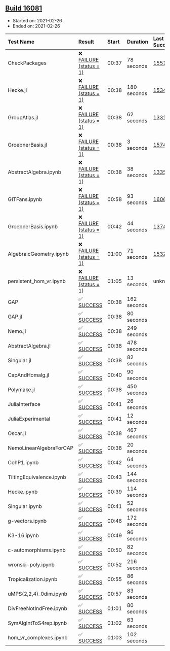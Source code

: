 ## [Build 16081](https://oscarci.mathematik.uni-kl.de/job/oscar/16081/)

* Started on: 2021-02-26
* Ended on: 2021-02-26

| Test Name    | Result | Start | Duration | Last Success | First Failure |
|:-------------|:-------|:------|:---------|:-------------|:--------------|
| CheckPackages | ❌ [FAILURE (status = 1)](https://oscarci.mathematik.uni-kl.de/job/oscar/16081/artifact/logs/build-16081/CheckPackages.log) | 00:37 | 78 seconds | [15514](https://oscarci.mathematik.uni-kl.de/job/oscar/15514/) | [15515](https://oscarci.mathematik.uni-kl.de/job/oscar/15515/) |
| Hecke.jl | ❌ [FAILURE (status = 1)](https://oscarci.mathematik.uni-kl.de/job/oscar/16081/artifact/logs/build-16081/Hecke.jl.log) | 00:38 | 180 seconds | [15344](https://oscarci.mathematik.uni-kl.de/job/oscar/15344/) | [15348](https://oscarci.mathematik.uni-kl.de/job/oscar/15348/) |
| GroupAtlas.jl | ❌ [FAILURE (status = 1)](https://oscarci.mathematik.uni-kl.de/job/oscar/16081/artifact/logs/build-16081/GroupAtlas.jl.log) | 00:38 | 62 seconds | [13311](https://oscarci.mathematik.uni-kl.de/job/oscar/13311/) | [13312](https://oscarci.mathematik.uni-kl.de/job/oscar/13312/) |
| GroebnerBasis.jl | ❌ [FAILURE (status = 1)](https://oscarci.mathematik.uni-kl.de/job/oscar/16081/artifact/logs/build-16081/GroebnerBasis.jl.log) | 00:38 | 3 seconds | [15745](https://oscarci.mathematik.uni-kl.de/job/oscar/15745/) | [15746](https://oscarci.mathematik.uni-kl.de/job/oscar/15746/) |
| AbstractAlgebra.ipynb | ❌ [FAILURE (status = 1)](https://oscarci.mathematik.uni-kl.de/job/oscar/16081/artifact/logs/build-16081/AbstractAlgebra.ipynb.log) | 00:38 | 38 seconds | [13355](https://oscarci.mathematik.uni-kl.de/job/oscar/13355/) | [13356](https://oscarci.mathematik.uni-kl.de/job/oscar/13356/) |
| GITFans.ipynb | ❌ [FAILURE (status = 1)](https://oscarci.mathematik.uni-kl.de/job/oscar/16081/artifact/logs/build-16081/GITFans.ipynb.log) | 00:58 | 93 seconds | [16068](https://oscarci.mathematik.uni-kl.de/job/oscar/16068/) | [16069](https://oscarci.mathematik.uni-kl.de/job/oscar/16069/) |
| GroebnerBasis.ipynb | ❌ [FAILURE (status = 1)](https://oscarci.mathematik.uni-kl.de/job/oscar/16081/artifact/logs/build-16081/GroebnerBasis.ipynb.log) | 00:42 | 44 seconds | [13748](https://oscarci.mathematik.uni-kl.de/job/oscar/13748/) | [13749](https://oscarci.mathematik.uni-kl.de/job/oscar/13749/) |
| AlgebraicGeometry.ipynb | ❌ [FAILURE (status = 1)](https://oscarci.mathematik.uni-kl.de/job/oscar/16081/artifact/logs/build-16081/AlgebraicGeometry.ipynb.log) | 01:00 | 71 seconds | [15322](https://oscarci.mathematik.uni-kl.de/job/oscar/15322/) | [15323](https://oscarci.mathematik.uni-kl.de/job/oscar/15323/) |
| persistent_hom_vr.ipynb | ❌ [FAILURE (status = 1)](https://oscarci.mathematik.uni-kl.de/job/oscar/16081/artifact/logs/build-16081/persistent_hom_vr.ipynb.log) | 01:05 | 13 seconds | unknown | unknown |
| GAP | ✅ [SUCCESS](https://oscarci.mathematik.uni-kl.de/job/oscar/16081/artifact/logs/build-16081/GAP.log) | 00:38 | 162 seconds |  |  |
| GAP.jl | ✅ [SUCCESS](https://oscarci.mathematik.uni-kl.de/job/oscar/16081/artifact/logs/build-16081/GAP.jl.log) | 00:38 | 80 seconds |  |  |
| Nemo.jl | ✅ [SUCCESS](https://oscarci.mathematik.uni-kl.de/job/oscar/16081/artifact/logs/build-16081/Nemo.jl.log) | 00:38 | 249 seconds |  |  |
| AbstractAlgebra.jl | ✅ [SUCCESS](https://oscarci.mathematik.uni-kl.de/job/oscar/16081/artifact/logs/build-16081/AbstractAlgebra.jl.log) | 00:38 | 478 seconds |  |  |
| Singular.jl | ✅ [SUCCESS](https://oscarci.mathematik.uni-kl.de/job/oscar/16081/artifact/logs/build-16081/Singular.jl.log) | 00:38 | 82 seconds |  |  |
| CapAndHomalg.jl | ✅ [SUCCESS](https://oscarci.mathematik.uni-kl.de/job/oscar/16081/artifact/logs/build-16081/CapAndHomalg.jl.log) | 00:40 | 90 seconds |  |  |
| Polymake.jl | ✅ [SUCCESS](https://oscarci.mathematik.uni-kl.de/job/oscar/16081/artifact/logs/build-16081/Polymake.jl.log) | 00:38 | 450 seconds |  |  |
| JuliaInterface | ✅ [SUCCESS](https://oscarci.mathematik.uni-kl.de/job/oscar/16081/artifact/logs/build-16081/JuliaInterface.log) | 00:41 | 26 seconds |  |  |
| JuliaExperimental | ✅ [SUCCESS](https://oscarci.mathematik.uni-kl.de/job/oscar/16081/artifact/logs/build-16081/JuliaExperimental.log) | 00:41 | 12 seconds |  |  |
| Oscar.jl | ✅ [SUCCESS](https://oscarci.mathematik.uni-kl.de/job/oscar/16081/artifact/logs/build-16081/Oscar.jl.log) | 00:38 | 467 seconds |  |  |
| NemoLinearAlgebraForCAP | ✅ [SUCCESS](https://oscarci.mathematik.uni-kl.de/job/oscar/16081/artifact/logs/build-16081/NemoLinearAlgebraForCAP.log) | 00:38 | 20 seconds |  |  |
| CohP1.ipynb | ✅ [SUCCESS](https://oscarci.mathematik.uni-kl.de/job/oscar/16081/artifact/logs/build-16081/CohP1.ipynb.log) | 00:42 | 64 seconds |  |  |
| TiltingEquivalence.ipynb | ✅ [SUCCESS](https://oscarci.mathematik.uni-kl.de/job/oscar/16081/artifact/logs/build-16081/TiltingEquivalence.ipynb.log) | 00:43 | 144 seconds |  |  |
| Hecke.ipynb | ✅ [SUCCESS](https://oscarci.mathematik.uni-kl.de/job/oscar/16081/artifact/logs/build-16081/Hecke.ipynb.log) | 00:39 | 114 seconds |  |  |
| Singular.ipynb | ✅ [SUCCESS](https://oscarci.mathematik.uni-kl.de/job/oscar/16081/artifact/logs/build-16081/Singular.ipynb.log) | 00:41 | 52 seconds |  |  |
| g-vectors.ipynb | ✅ [SUCCESS](https://oscarci.mathematik.uni-kl.de/job/oscar/16081/artifact/logs/build-16081/g-vectors.ipynb.log) | 00:46 | 172 seconds |  |  |
| K3-16.ipynb | ✅ [SUCCESS](https://oscarci.mathematik.uni-kl.de/job/oscar/16081/artifact/logs/build-16081/K3-16.ipynb.log) | 00:49 | 96 seconds |  |  |
| c-automorphisms.ipynb | ✅ [SUCCESS](https://oscarci.mathematik.uni-kl.de/job/oscar/16081/artifact/logs/build-16081/c-automorphisms.ipynb.log) | 00:50 | 82 seconds |  |  |
| wronski-poly.ipynb | ✅ [SUCCESS](https://oscarci.mathematik.uni-kl.de/job/oscar/16081/artifact/logs/build-16081/wronski-poly.ipynb.log) | 00:52 | 216 seconds |  |  |
| Tropicalization.ipynb | ✅ [SUCCESS](https://oscarci.mathematik.uni-kl.de/job/oscar/16081/artifact/logs/build-16081/Tropicalization.ipynb.log) | 00:55 | 86 seconds |  |  |
| uMPS(2,2,4)_0dim.ipynb | ✅ [SUCCESS](https://oscarci.mathematik.uni-kl.de/job/oscar/16081/artifact/logs/build-16081/uMPS-2-2-4-_0dim.ipynb.log) | 00:57 | 83 seconds |  |  |
| DivFreeNotIndFree.ipynb | ✅ [SUCCESS](https://oscarci.mathematik.uni-kl.de/job/oscar/16081/artifact/logs/build-16081/DivFreeNotIndFree.ipynb.log) | 01:01 | 80 seconds |  |  |
| SymAlgIntToS4rep.ipynb | ✅ [SUCCESS](https://oscarci.mathematik.uni-kl.de/job/oscar/16081/artifact/logs/build-16081/SymAlgIntToS4rep.ipynb.log) | 01:02 | 63 seconds |  |  |
| hom_vr_complexes.ipynb | ✅ [SUCCESS](https://oscarci.mathematik.uni-kl.de/job/oscar/16081/artifact/logs/build-16081/hom_vr_complexes.ipynb.log) | 01:03 | 102 seconds |  |  |

